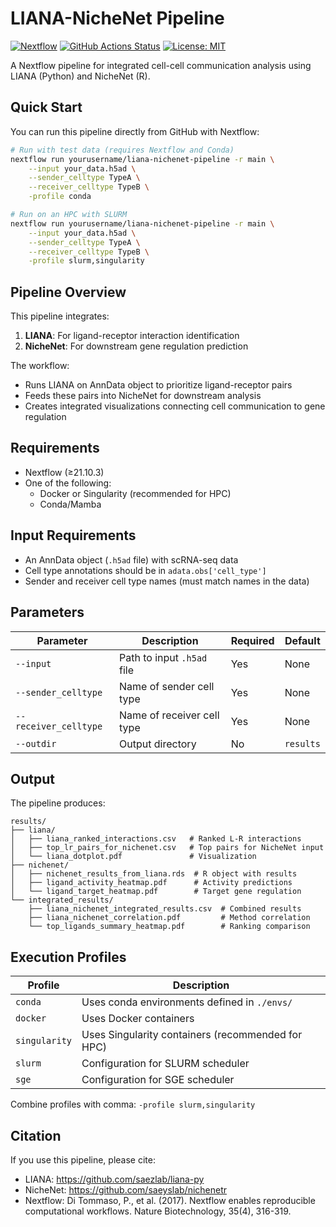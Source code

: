 # LIANA-NicheNet Pipeline

[![Nextflow](https://img.shields.io/badge/nextflow-%E2%89%A521.10.3-brightgreen.svg)](https://www.nextflow.io/)
[![GitHub Actions Status](https://github.com/yourusername/liana-nichenet-pipeline/workflows/tests/badge.svg)](https://github.com/yourusername/liana-nichenet-pipeline/actions)
[![License: MIT](https://img.shields.io/badge/License-MIT-yellow.svg)](https://opensource.org/licenses/MIT)

A Nextflow pipeline for integrated cell-cell communication analysis using LIANA (Python) and NicheNet (R).

## Quick Start

You can run this pipeline directly from GitHub with Nextflow:

```bash
# Run with test data (requires Nextflow and Conda)
nextflow run yourusername/liana-nichenet-pipeline -r main \
    --input your_data.h5ad \
    --sender_celltype TypeA \
    --receiver_celltype TypeB \
    -profile conda

# Run on an HPC with SLURM
nextflow run yourusername/liana-nichenet-pipeline -r main \
    --input your_data.h5ad \
    --sender_celltype TypeA \
    --receiver_celltype TypeB \
    -profile slurm,singularity
```

## Pipeline Overview

This pipeline integrates:

1. **LIANA**: For ligand-receptor interaction identification
2. **NicheNet**: For downstream gene regulation prediction

The workflow:
- Runs LIANA on AnnData object to prioritize ligand-receptor pairs
- Feeds these pairs into NicheNet for downstream analysis
- Creates integrated visualizations connecting cell communication to gene regulation

## Requirements

- Nextflow (≥21.10.3)
- One of the following:
  - Docker or Singularity (recommended for HPC)
  - Conda/Mamba

## Input Requirements

- An AnnData object (`.h5ad` file) with scRNA-seq data
- Cell type annotations should be in `adata.obs['cell_type']`
- Sender and receiver cell type names (must match names in the data)

## Parameters

| Parameter | Description | Required | Default |
|-----------|-------------|----------|---------|
| `--input` | Path to input `.h5ad` file | Yes | None |
| `--sender_celltype` | Name of sender cell type | Yes | None |
| `--receiver_celltype` | Name of receiver cell type | Yes | None |
| `--outdir` | Output directory | No | `results` |

## Output

The pipeline produces:

```
results/
├── liana/
│   ├── liana_ranked_interactions.csv   # Ranked L-R interactions
│   ├── top_lr_pairs_for_nichenet.csv   # Top pairs for NicheNet input
│   └── liana_dotplot.pdf               # Visualization
├── nichenet/
│   ├── nichenet_results_from_liana.rds  # R object with results
│   ├── ligand_activity_heatmap.pdf      # Activity predictions 
│   └── ligand_target_heatmap.pdf        # Target gene regulation
└── integrated_results/
    ├── liana_nichenet_integrated_results.csv  # Combined results
    ├── liana_nichenet_correlation.pdf         # Method correlation
    └── top_ligands_summary_heatmap.pdf        # Ranking comparison
```

## Execution Profiles

| Profile | Description |
|---------|-------------|
| `conda` | Uses conda environments defined in `./envs/` |
| `docker` | Uses Docker containers |
| `singularity` | Uses Singularity containers (recommended for HPC) |
| `slurm` | Configuration for SLURM scheduler |
| `sge` | Configuration for SGE scheduler |

Combine profiles with comma: `-profile slurm,singularity`

## Citation

If you use this pipeline, please cite:

- LIANA: https://github.com/saezlab/liana-py
- NicheNet: https://github.com/saeyslab/nichenetr
- Nextflow: Di Tommaso, P., et al. (2017). Nextflow enables reproducible computational workflows. Nature Biotechnology, 35(4), 316-319.
